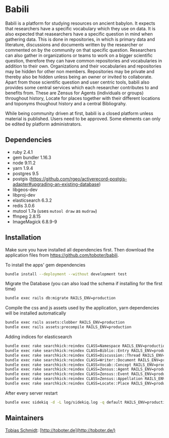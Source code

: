# Babili

Babili is a platform for studying resources on ancient babylon. It expects that researchers have a specific vocabulary which they use on data. It is also expected that reasearchers have a specific question in mind when gathering data. This is done in repositories, in which is primary data and literature, discussions and documents written by the researcher or commented on by the community on that specific question. Researchers can also gather in organizations or teams to work on a bigger scientific question, therefore they can have common repositories and vocabularies in addition to their own. Organizations and their vocabularies and repositories may be hidden for other non members. Repositories may be private and thereby also be hidden unless being an owner or invited to collaborate. Apart from those scientific question and user centric tools, babili also provides some central services which each researcher contributes to and benefits from. These are Zensus for Agents (individuals or groups) throughout history, Locate for places together with their different locations and toponyms thoughout history and a central Bibliograhy.

While being community driven at first, babili is a closed platform unless material is published. Users need to be approved. Some elements can only be edited by platform administrators.


## Dependencies

* ruby 2.4.1
* gem bundler 1.16.3
* node 9.11.2
* yarn 1.9.4
* postgres 9.5
* postgis (https://github.com/rgeo/activerecord-postgis-adapter#upgrading-an-existing-database)
* libgeos-dev
* libproj-dev
* elasticsearch 6.3.2
* redis 3.0.6
* mutool 1.7a (uses `mutool draw` as `mudraw`)
* ffmpeg 2.8.15
* ImageMagick 6.8.9-9


## Installation

Make sure you have installed all dependencies first. Then download the application files from https://github.com/toboter/babili.

To install the apps' gem dependencies

```bash
bundle install --deployment --without development test
```

Migrate the Database (you can also load the schema if installing for the first time)

```bash
bundle exec rails db:migrate RAILS_ENV=production
```

Compile the css and js assets used by the application, yarn dependencies will be installed automatically

```bash
bundle exec rails assets:clobber RAILS_ENV=production
bundle exec rails assets:precompile RAILS_ENV=production
```

Adding indices for elasticsearch

```bash
bundle exec rake searchkick:reindex CLASS=Namespace RAILS_ENV=production
bundle exec rake searchkick:reindex CLASS=Biblio::Entry RAILS_ENV=production
bundle exec rake searchkick:reindex CLASS=Discussion::Thread RAILS_ENV=production
bundle exec rake searchkick:reindex CLASS=Writer::Document RAILS_ENV=production
bundle exec rake searchkick:reindex CLASS=Vocab::Concept RAILS_ENV=production
bundle exec rake searchkick:reindex CLASS=Zensus::Agent RAILS_ENV=production
bundle exec rake searchkick:reindex CLASS=Zensus::Event RAILS_ENV=production
bundle exec rake searchkick:reindex CLASS=Zensus::Appellation RAILS_ENV=production
bundle exec rake searchkick:reindex CLASS=Locate::Place RAILS_ENV=production
```

After every server restart

```bash
bundle exec sidekiq -d -L log/sidekiq.log -q default RAILS_ENV=production
```


## Maintainers

[Tobias Schmidt](https://github.com/toboter): [http://toboter.de](http://toboter.de/)